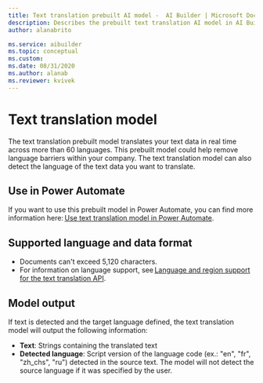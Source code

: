 ```yaml
---
title: Text translation prebuilt AI model -  AI Builder | Microsoft Docs
description: Describes the prebuilt text translation AI model in AI Builder.
author: alanabrito

ms.service: aibuilder
ms.topic: conceptual
ms.custom: 
ms.date: 08/31/2020
ms.author: alanab
ms.reviewer: kvivek
---
```


# Text translation model

The text translation prebuilt model translates your text data in real time across more than 60 languages. This prebuilt model could help remove language barriers within your company. The text translation model can also detect the language of the text data you want to translate.

## Use in Power Automate

If you want to use this prebuilt model in Power Automate, you can find more information here: [Use text translation model in Power Automate](flow-text-translation.md).
  
## Supported language and data format

- Documents can't exceed 5,120 characters.
- For information on language support, see [Language and region support for the text translation API](/azure/cognitive-services/translator/language-support#translation).

## Model output

If text is detected and the target language defined, the text translation model will output the following information:

- **Text**:  Strings containing the translated text
- **Detected language**: Script version of the language code (ex.: "en", "fr", "zh_chs", "ru") detected in the source text. The model will not detect the source language if it was specified by the user.
